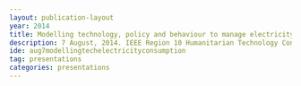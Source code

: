 ```yaml
---
layout: publication-layout
year: 2014
title: Modelling technology, policy and behaviour to manage electricity consumption.
description: 7 August, 2014. IEEE Region 10 Humanitarian Technology Conference, Chennai. Presented by Harsha K.
ide: aug7modellingtechelectricityconsumption 
tag: presentations
categories: presentations
---
```

